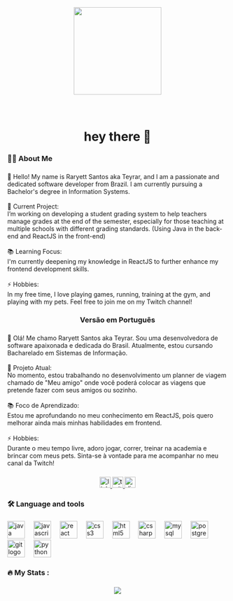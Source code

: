 <div align="center">
  <img height="200" src="https://i.giphy.com/media/v1.Y2lkPTc5MGI3NjExOTN6MDRmYTEyOXhndXc1MTZmZXJyYXhuMGp6bzdjMmZuemgzenZ1diZlcD12MV9pbnRlcm5hbF9naWZfYnlfaWQmY3Q9Zw/HscDLzkO8EOTmgkhQP/giphy.gif"  />
</div>

###

<br clear="both">

<h1 align="center">hey there 👋</h1>

###

<h3 align="left">👩‍💻  About Me</h3>

###

<p align="left">👋 Hello! My name is Raryett  Santos aka Teyrar, and I am a passionate and dedicated software developer from Brazil. I am currently pursuing a Bachelor's degree in Information Systems.<br><br>🔭 Current Project:<br>I’m working on developing a student grading system to help teachers manage grades at the end of the semester, especially for those teaching at multiple schools with different grading standards. (Using Java in the back-end and ReactJS in the front-end)<br><br>📚 Learning Focus:<br>I'm currently deepening my knowledge in ReactJS to further enhance my frontend development skills.<br><br>⚡ Hobbies:<br>In my free time, I love playing games, running, training at the gym, and playing with my pets. Feel free to join me on my Twitch channel!</p>

###

<h3 align="center">Versão em Português</h3>

###

<p align="left">👋 Olá! Me chamo Raryett Santos aka Teyrar. Sou uma desenvolvedora de software apaixonada e dedicada do Brasil. Atualmente, estou cursando Bacharelado em Sistemas de Informação.<br><br>🔭 Projeto Atual:<br>No momento, estou trabalhando no desenvolvimento um planner de viagem chamado de "Meu amigo" onde você poderá colocar as viagens que pretende fazer com seus amigos ou sozinho.<br><br>📚 Foco de Aprendizado:<br>Estou me aprofundando no meu conhecimento em ReactJS, pois quero melhorar ainda mais minhas habilidades em frontend.<br><br>⚡ Hobbies:<br>Durante o meu tempo livre, adoro jogar, correr, treinar na academia e brincar com meus pets. Sinta-se à vontade para me acompanhar no meu canal da Twitch!</p>

###

<div align="center">
  <a href="https://www.linkedin.com/in/raryett-santos-b236b1212/" target="_blank">
    <img src="https://img.shields.io/static/v1?message=LinkedIn&logo=linkedin&label=&color=0077B5&logoColor=white&labelColor=&style=for-the-badge" height="25" alt="linkedin logo"  />
  </a>
  <a href="https://www.twitch.tv/teyrarr" target="_blank">
    <img src="https://img.shields.io/static/v1?message=Twitch&logo=twitch&label=&color=9146FF&logoColor=white&labelColor=&style=for-the-badge" height="25" alt="twitch logo"  />
  </a>
  <img src="https://img.shields.io/static/v1?message=Discord&logo=discord&label=&color=7289DA&logoColor=white&labelColor=&style=for-the-badge" height="25" alt="discord logo"  />
</div>

###

<h3 align="left">🛠 Language and tools</h3>

###

<div align="left">
  <img src="https://cdn.jsdelivr.net/gh/devicons/devicon/icons/java/java-original.svg" height="40" alt="java logo"  />
  <img width="12" />
  <img src="https://cdn.jsdelivr.net/gh/devicons/devicon/icons/javascript/javascript-original.svg" height="40" alt="javascript logo"  />
  <img width="12" />
  <img src="https://cdn.jsdelivr.net/gh/devicons/devicon/icons/react/react-original.svg" height="40" alt="react logo"  />
  <img width="12" />
  <img src="https://cdn.jsdelivr.net/gh/devicons/devicon/icons/css3/css3-original.svg" height="40" alt="css3 logo"  />
  <img width="12" />
  <img src="https://cdn.jsdelivr.net/gh/devicons/devicon/icons/html5/html5-original.svg" height="40" alt="html5 logo"  />
  <img width="12" />
  <img src="https://cdn.jsdelivr.net/gh/devicons/devicon/icons/csharp/csharp-original.svg" height="40" alt="csharp logo"  />
  <img width="12" />
  <img src="https://cdn.jsdelivr.net/gh/devicons/devicon/icons/mysql/mysql-original.svg" height="40" alt="mysql logo"  />
  <img width="12" />
  <img src="https://cdn.jsdelivr.net/gh/devicons/devicon/icons/postgresql/postgresql-original.svg" height="40" alt="postgresql logo"  />
  <img width="12" />
  <img src="https://cdn.jsdelivr.net/gh/devicons/devicon/icons/git/git-original.svg" height="40" alt="git logo"  />
  <img width="12" />
  <img src="https://cdn.jsdelivr.net/gh/devicons/devicon/icons/python/python-original.svg" height="40" alt="python logo"  />
</div>

###

<h3 align="left">🔥   My Stats :</h3>

###

<div align="center">
  <img src="https://github-readme-stats-git-masterrstaa-rickstaa.vercel.app/api/top-langs/?username=raryett&bg_color=000&border_color=30A3DC&title_color=E94D5F&text_color=FFF"/>
  <br>
  

###
